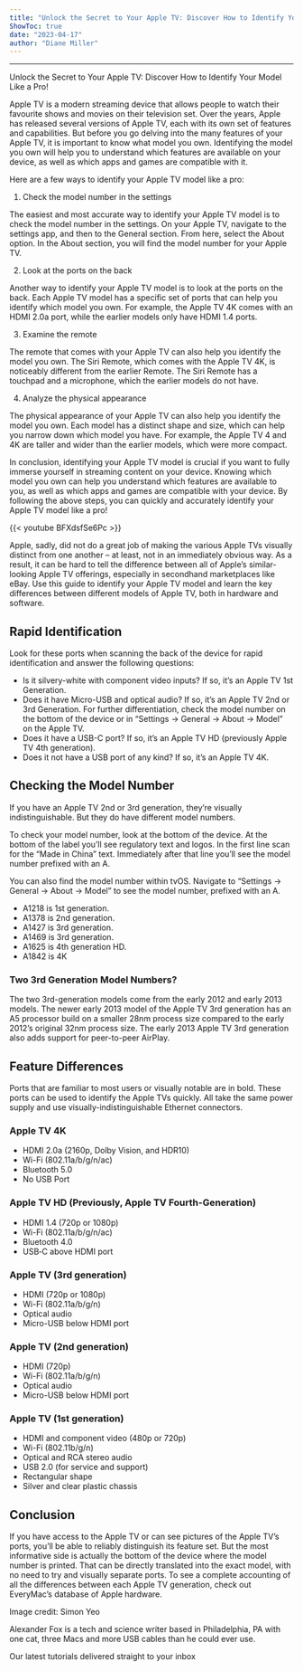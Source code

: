 ```yaml
---
title: "Unlock the Secret to Your Apple TV: Discover How to Identify Your Model Like a Pro!"
ShowToc: true 
date: "2023-04-17"
author: "Diane Miller"
---
```

*****
Unlock the Secret to Your Apple TV: Discover How to Identify Your Model Like a Pro!

Apple TV is a modern streaming device that allows people to watch their favourite shows and movies on their television set. Over the years, Apple has released several versions of Apple TV, each with its own set of features and capabilities. But before you go delving into the many features of your Apple TV, it is important to know what model you own. Identifying the model you own will help you to understand which features are available on your device, as well as which apps and games are compatible with it. 

Here are a few ways to identify your Apple TV model like a pro:

1. Check the model number in the settings 

The easiest and most accurate way to identify your Apple TV model is to check the model number in the settings. On your Apple TV, navigate to the settings app, and then to the General section. From here, select the About option. In the About section, you will find the model number for your Apple TV. 

2. Look at the ports on the back 

Another way to identify your Apple TV model is to look at the ports on the back. Each Apple TV model has a specific set of ports that can help you identify which model you own. For example, the Apple TV 4K comes with an HDMI 2.0a port, while the earlier models only have HDMI 1.4 ports.

3. Examine the remote 

The remote that comes with your Apple TV can also help you identify the model you own. The Siri Remote, which comes with the Apple TV 4K, is noticeably different from the earlier Remote. The Siri Remote has a touchpad and a microphone, which the earlier models do not have.

4. Analyze the physical appearance 

The physical appearance of your Apple TV can also help you identify the model you own. Each model has a distinct shape and size, which can help you narrow down which model you have. For example, the Apple TV 4 and 4K are taller and wider than the earlier models, which were more compact.

In conclusion, identifying your Apple TV model is crucial if you want to fully immerse yourself in streaming content on your device. Knowing which model you own can help you understand which features are available to you, as well as which apps and games are compatible with your device. By following the above steps, you can quickly and accurately identify your Apple TV model like a pro!

{{< youtube BFXdsfSe6Pc >}} 



Apple, sadly, did not do a great job of making the various Apple TVs visually distinct from one another – at least, not in an immediately obvious way. As a result, it can be hard to tell the difference between all of Apple’s similar-looking Apple TV offerings, especially in secondhand marketplaces like eBay. Use this guide to identify your Apple TV model and learn the key differences between different models of Apple TV, both in hardware and software.
 
## Rapid Identification
 
Look for these ports when scanning the back of the device for rapid identification and answer the following questions:
 
- Is it silvery-white with component video inputs? If so, it’s an Apple TV 1st Generation.
 - Does it have Micro-USB and optical audio? If so, it’s an Apple TV 2nd or 3rd Generation. For further differentiation, check the model number on the bottom of the device or in “Settings -> General -> About -> Model” on the Apple TV.
 - Does it have a USB-C port? If so, it’s an Apple TV HD (previously Apple TV 4th generation).
 - Does it not have a USB port of any kind? If so, it’s an Apple TV 4K.

 
## Checking the Model Number
 

 
If you have an Apple TV 2nd or 3rd generation, they’re visually indistinguishable. But they do have different model numbers.
 
To check your model number, look at the bottom of the device. At the bottom of the label you’ll see regulatory text and logos. In the first line scan for the “Made in China” text. Immediately after that line you’ll see the model number prefixed with an A.
 
You can also find the model number within tvOS. Navigate to “Settings -> General -> About -> Model” to see the model number, prefixed with an A.
 
- A1218 is 1st generation.
 - A1378 is 2nd generation.
 - A1427 is 3rd generation.
 - A1469 is 3rd generation.
 - A1625 is 4th generation HD.
 - A1842 is 4K

 
### Two 3rd Generation Model Numbers?
 
The two 3rd-generation models come from the early 2012 and early 2013 models. The newer early 2013 model of the Apple TV 3rd generation has an A5 processor build on a smaller 28nm process size compared to the early 2012’s original 32nm process size. The early 2013 Apple TV 3rd generation also adds support for peer-to-peer AirPlay.
 
## Feature Differences
 
Ports that are familiar to most users or visually notable are in bold. These ports can be used to identify the Apple TVs quickly. All take the same power supply and use visually-indistinguishable Ethernet connectors.
 
### Apple TV 4K
 
- HDMI 2.0a (2160p, Dolby Vision, and HDR10)
 - Wi-Fi (802.11a/b/g/n/ac)
 - Bluetooth 5.0
 - No USB Port

 
### Apple TV HD (Previously, Apple TV Fourth-Generation)
 
- HDMI 1.4 (720p or 1080p)
 - Wi-Fi (802.11a/b/g/n/ac)
 - Bluetooth 4.0
 - USB‑C above HDMI port

 
### Apple TV (3rd generation)
 
- HDMI (720p or 1080p)
 - Wi-Fi (802.11a/b/g/n)
 - Optical audio
 - Micro-USB below HDMI port

 
### Apple TV (2nd generation)
 
- HDMI (720p)
 - Wi-Fi (802.11a/b/g/n)
 - Optical audio
 - Micro-USB below HDMI port

 
### Apple TV (1st generation)
 
- HDMI and component video (480p or 720p)
 - Wi-Fi (802.11b/g/n)
 - Optical and RCA stereo audio
 - USB 2.0 (for service and support)
 - Rectangular shape
 - Silver and clear plastic chassis

 
## Conclusion
 
If you have access to the Apple TV or can see pictures of the Apple TV’s ports, you’ll be able to reliably distinguish its feature set. But the most informative side is actually the bottom of the device where the model number is printed. That can be directly translated into the exact model, with no need to try and visually separate ports. To see a complete accounting of all the differences between each Apple TV generation, check out EveryMac’s database of Apple hardware.
 
Image credit: Simon Yeo
 
Alexander Fox is a tech and science writer based in Philadelphia, PA with one cat, three Macs and more USB cables than he could ever use.
 
Our latest tutorials delivered straight to your inbox




